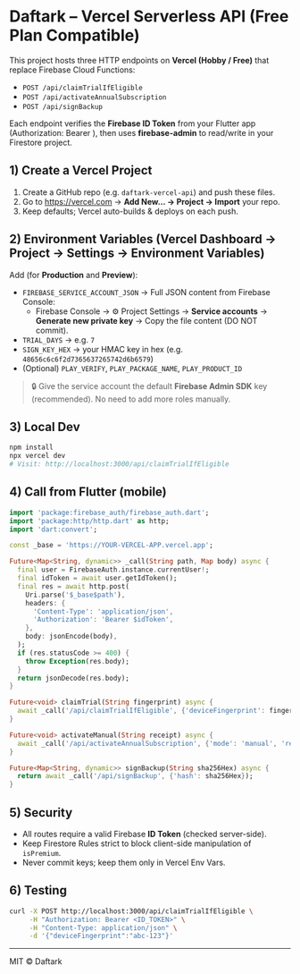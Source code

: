 # Daftark – Vercel Serverless API (Free Plan Compatible)

This project hosts three HTTP endpoints on **Vercel (Hobby / Free)** that replace Firebase Cloud Functions:

- `POST /api/claimTrialIfEligible`
- `POST /api/activateAnnualSubscription`
- `POST /api/signBackup`

Each endpoint verifies the **Firebase ID Token** from your Flutter app (Authorization: Bearer <idToken>), then uses **firebase-admin** to read/write in your Firestore project.

## 1) Create a Vercel Project
1. Create a GitHub repo (e.g. `daftark-vercel-api`) and push these files.
2. Go to https://vercel.com → **Add New... → Project → Import** your repo.
3. Keep defaults; Vercel auto-builds & deploys on each push.

## 2) Environment Variables (Vercel Dashboard → Project → Settings → Environment Variables)
Add (for **Production** and **Preview**):
- `FIREBASE_SERVICE_ACCOUNT_JSON` → Full JSON content from Firebase Console:
  - Firebase Console → ⚙️ Project Settings → **Service accounts** → **Generate new private key** → Copy the file content (DO NOT commit).
- `TRIAL_DAYS` → e.g. `7`
- `SIGN_KEY_HEX` → your HMAC key in hex (e.g. `48656c6c6f2d7365637265742d6b6579`)
- (Optional) `PLAY_VERIFY`, `PLAY_PACKAGE_NAME`, `PLAY_PRODUCT_ID`

> 🔒 Give the service account the default **Firebase Admin SDK** key (recommended). No need to add more roles manually.

## 3) Local Dev
```bash
npm install
npx vercel dev
# Visit: http://localhost:3000/api/claimTrialIfEligible
```

## 4) Call from Flutter (mobile)
```dart
import 'package:firebase_auth/firebase_auth.dart';
import 'package:http/http.dart' as http;
import 'dart:convert';

const _base = 'https://YOUR-VERCEL-APP.vercel.app';

Future<Map<String, dynamic>> _call(String path, Map body) async {
  final user = FirebaseAuth.instance.currentUser!;
  final idToken = await user.getIdToken();
  final res = await http.post(
    Uri.parse('$_base$path'),
    headers: {
      'Content-Type': 'application/json',
      'Authorization': 'Bearer $idToken',
    },
    body: jsonEncode(body),
  );
  if (res.statusCode >= 400) {
    throw Exception(res.body);
  }
  return jsonDecode(res.body);
}

Future<void> claimTrial(String fingerprint) async {
  await _call('/api/claimTrialIfEligible', {'deviceFingerprint': fingerprint});
}

Future<void> activateManual(String receipt) async {
  await _call('/api/activateAnnualSubscription', {'mode': 'manual', 'receipt': receipt});
}

Future<Map<String, dynamic>> signBackup(String sha256Hex) async {
  return await _call('/api/signBackup', {'hash': sha256Hex});
}
```

## 5) Security
- All routes require a valid Firebase **ID Token** (checked server-side).
- Keep Firestore Rules strict to block client-side manipulation of `isPremium`.
- Never commit keys; keep them only in Vercel Env Vars.

## 6) Testing
```bash
curl -X POST http://localhost:3000/api/claimTrialIfEligible \
     -H "Authorization: Bearer <ID_TOKEN>" \
     -H "Content-Type: application/json" \
     -d '{"deviceFingerprint":"abc-123"}'
```

---
MIT © Daftark
